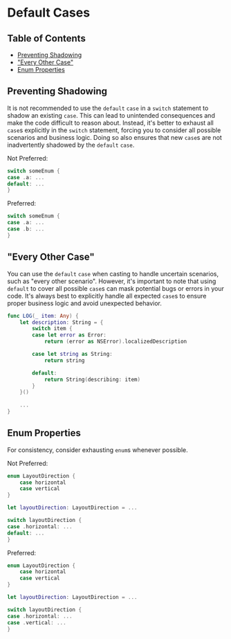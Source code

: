 # Default Cases

## Table of Contents

- [Preventing Shadowing](#preventing-shadowing)
- ["Every Other Case"](#every-other-case)
- [Enum Properties](#enum-properties)

## Preventing Shadowing

It is not recommended to use the `default` `case` in a `switch` statement to shadow an existing `case`. This can lead to unintended consequences and make the code difficult to reason about. Instead, it's better to exhaust all `case`s explicitly in the `switch` statement, forcing you to consider all possible scenarios and business logic. Doing so also ensures that new `case`s are not inadvertently shadowed by the `default` `case`.

Not Preferred:

```swift
switch someEnum {
case .a: ...
default: ...
}
```

Preferred:

```swift
switch someEnum {
case .a: ...
case .b: ...
}
```

## "Every Other Case"

You can use the `default` `case` when casting to handle uncertain scenarios, such as "every other scenario". However, it's important to note that using `default` to cover all possible `case`s can mask potential bugs or errors in your code. It's always best to explicitly handle all expected `case`s to ensure proper business logic and avoid unexpected behavior.

```swift
func LOG(_ item: Any) {
    let description: String = {
        switch item {
        case let error as Error:
            return (error as NSError).localizedDescription

        case let string as String:
            return string

        default:
            return String(describing: item)
        }
    }()
    
    ...
}
```

## Enum Properties

For consistency, consider exhausting `enum`s whenever possible.

Not Preferred:

```swift
enum LayoutDirection {
    case horizontal
    case vertical
}

let layoutDirection: LayoutDirection = ...

switch layoutDirection {
case .horizontal: ...
default: ...
}
```

Preferred:

```swift
enum LayoutDirection {
    case horizontal
    case vertical
}

let layoutDirection: LayoutDirection = ...

switch layoutDirection {
case .horizontal: ...
case .vertical: ...
}
```

